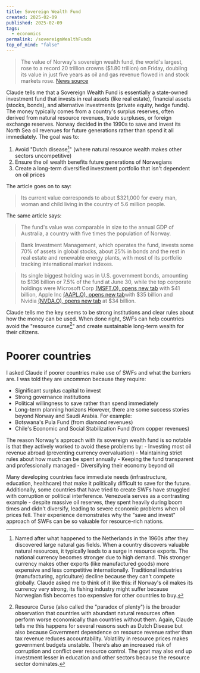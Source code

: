 ```yaml
---
title: Sovereign Wealth Fund
created: 2025-02-09
published: 2025-02-09
tags:
  - economics
permalink: /sovereignWealthFunds
top_of_mind: "false"
---
```


> The value of Norway's sovereign wealth fund, the world's largest, rose to a record 20 trillion crowns ($1.80 trillion) on Friday, doubling its value in just five years as oil and gas revenue flowed in and stock markets rose.
> [News source](https://www.reuters.com/business/finance/norway-wealth-fund-hits-record-20-trillion-crowns-2024-12-06/)

Claude tells me that a Sovereign Wealth Fund is essentially a state-owned investment fund that invests in real assets (like real estate), financial assets (stocks, bonds), and alternative investments (private equity, hedge funds). The money typically comes from a country's surplus reserves, often derived from natural resource revenues, trade surpluses, or foreign exchange reserves. Norway decided in the 1990s to save and invest its North Sea oil revenues for future generations rather than spend it all immediately. The goal was to:
1. Avoid "Dutch disease[^1]" (where natural resource wealth makes other sectors uncompetitive)
2. Ensure the oil wealth benefits future generations of Norwegians
3. Create a long-term diversified investment portfolio that isn't dependent on oil prices

The article goes on to say:
>  Its current value corresponds to about $321,000 for every man, woman and child living in the country of 5.6 million people.


The same article says:

> The fund's value was comparable in size to the annual GDP of Australia, a country with five times the population of Norway.

>  Bank Investment Management, which operates the fund, invests some 70% of assets in global stocks, about 25% in bonds and the rest in real estate and renewable energy plants, with most of its portfolio tracking international market indexes.

> Its single biggest holding was in U.S. government bonds, amounting to $136 billion or 7.5% of the fund at June 30, while the top corporate holdings were Microsoft Corp [(MSFT.O), opens new tab](https://www.reuters.com/markets/companies/MSFT.O) with $41 billion, Apple Inc [(AAPL.O), opens new tab](https://www.reuters.com/markets/companies/AAPL.O)with $35 billion and Nvidia [(NVDA.O), opens new tab](https://www.reuters.com/markets/companies/NVDA.O) at $34 billion.

Claude tells me the key seems to be strong institutions and clear rules about how the money can be used. When done right, SWFs can help countries avoid the "resource curse[^2]" and create sustainable long-term wealth for their citizens.​​​​​​​​​​​​​​​​

# Poorer countries
I asked Claude if poorer countries make use of SWFs and what the barriers are. I was told they are uncommon because they require:
- Significant surplus capital to invest
- Strong governance institutions
- Political willingness to save rather than spend immediately
- Long-term planning horizons
However, there are some success stories beyond Norway and Saudi Arabia. For example:
- Botswana's Pula Fund (from diamond revenues)
- Chile's Economic and Social Stabilization Fund (from copper revenues)

The reason Norway's approach with its sovereign wealth fund is so notable is that they actively worked to avoid these problems by:
	- Investing most oil revenue abroad (preventing currency overvaluation)
	- Maintaining strict rules about how much can be spent annually
	- Keeping the fund transparent and professionally managed
	- Diversifying their economy beyond oil

Many developing countries face immediate needs (infrastructure, education, healthcare) that make it politically difficult to save for the future. Additionally, some countries that have tried to create SWFs have struggled with corruption or political interference. Venezuela serves as a contrasting example - despite massive oil reserves, they spent heavily during boom times and didn't diversify, leading to severe economic problems when oil prices fell. Their experience demonstrates why the "save and invest" approach of SWFs can be so valuable for resource-rich nations.​​​​​​​​​​​​​​​​




[^1]: Named after what happened to the Netherlands in the 1960s after they discovered large natural gas fields. When a country discovers valuable natural resources, it typically leads to a surge in resource exports. The national currency becomes stronger due to high demand. This stronger currency makes other exports (like manufactured goods) more expensive and less competitive internationally. Traditional industries (manufacturing, agriculture) decline because they can't compete globally. Claude asked me to think of it like this: if Norway's oil makes its currency very strong, its fishing industry might suffer because Norwegian fish becomes too expensive for other countries to buy.

[^2]: Resource Curse (also called the "paradox of plenty") is the broader observation that countries with abundant natural resources often perform worse economically than countries without them. Again, Claude tells me this happens for several reasons such as Dutch Disease but also because Government dependence on resource revenue rather than tax revenue reduces accountability. Volatility in resource prices makes government budgets unstable. There’s also an increased risk of corruption and conflict over resource control. The govt may also end up  investment lesser in education and other sectors because the resource sector dominates.
